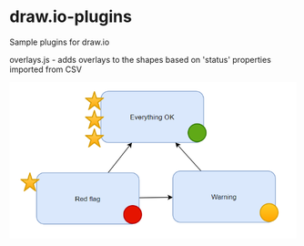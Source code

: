 # draw.io-plugins
Sample plugins for draw.io

overlays.js - adds overlays to the shapes based on 'status' properties imported from CSV

![Overlays plugin sample picture](src/overlays-sample.png)
